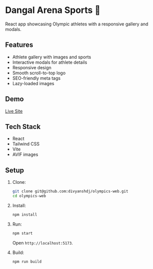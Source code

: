 # Dangal Arena Sports 🏅

React app showcasing Olympic athletes with a responsive gallery and modals.

## Features
- Athlete gallery with images and sports
- Interactive modals for athlete details
- Responsive design
- Smooth scroll-to-top logo
- SEO-friendly meta tags
- Lazy-loaded images

## Demo
[Live Site](https://olympics-web.vercel.app/)

## Tech Stack
- React
- Tailwind CSS
- Vite
- AVIF images

## Setup
1. Clone:
   ```bash
   git clone git@github.com:divyanshdj/olympics-web.git
   cd olympics-web
   ```
2. Install:
   ```bash
   npm install
   ```
3. Run:
   ```bash
   npm start
   ```
   Open `http://localhost:5173`.

4. Build:
   ```bash
   npm run build
   ```